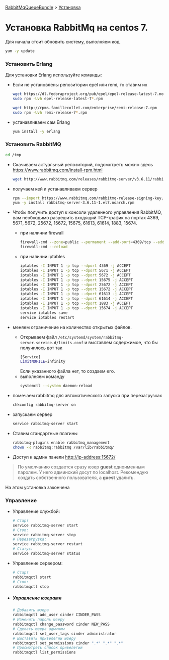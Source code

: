 [RabbitMqQueueBundle](https://saqot.github.io/RabbitMqQueueBundle/) >
[Установка](index-ru.md)

# Установка RabbitMq на centos 7.

Для начала стоит обновить систему, выполняем код
```sh
yum -y update
```
### Установить Erlang
Для установки Erlang используйте команды:
* Если не установлены репозитории epel или remi, то ставим их
	```sh
	wget https://dl.fedoraproject.org/pub/epel/epel-release-latest-7.noarch.rpm
	sudo rpm -Uvh epel-release-latest-7*.rpm
    ```
    ```sh
	wget http://rpms.famillecollet.com/enterprise/remi-release-7.rpm
	sudo rpm -Uvh remi-release-7*.rpm
	```
* устанавливаем сам Erlang
	```sh
	yum install -y erlang
	```
	
### Установить RabbitMQ
```sh
cd /tmp
```
* Скачиваем актуальный репозиторий, подсмотреть можно здесь <https://www.rabbitmq.com/install-rpm.html> 
	```sh
	wget http://www.rabbitmq.com/releases/rabbitmq-server/v3.6.11/rabbitmq-server-3.6.11-1.el7.noarch.rpm
	```
* получаем кей и устанавливаем сервер
	```sh
	rpm --import https://www.rabbitmq.com/rabbitmq-release-signing-key.asc
	yum -y install rabbitmq-server-3.6.11-1.el7.noarch.rpm
	```

* Чтобы получить доступ к консоли удаленного управления RabbitMQ, вам необходимо разрешить входящий TCP-трафик на портах 4369, 5671, 5672, 25672, 15672, 15675, 61613, 61614, 1883, 15674.

	* при наличии firewall
		```sh
		firewall-cmd --zone=public --permanent --add-port=4369/tcp --add-port=5671-5672/tcp --add-port=25672/tcp --add-port=15672-15675/tcp  --add-port=61613-61614/tcp --add-port=1883/tcp --add-port=15674/tcp
		firewall-cmd --reload
		```
	* при наличии iptables
		```sh
		iptables -I INPUT 1 -p tcp --dport 4369 -j ACCEPT
		iptables -I INPUT 1 -p tcp --dport 5671 -j ACCEPT
		iptables -I INPUT 1 -p tcp --dport 5672 -j ACCEPT
		iptables -I INPUT 1 -p tcp --dport 15675 -j ACCEPT
		iptables -I INPUT 1 -p tcp --dport 25672 -j ACCEPT
		iptables -I INPUT 1 -p tcp --dport 15672 -j ACCEPT
		iptables -I INPUT 1 -p tcp --dport 61613 -j ACCEPT
		iptables -I INPUT 1 -p tcp --dport 61614 -j ACCEPT
		iptables -I INPUT 1 -p tcp --dport 1883 -j ACCEPT
		iptables -I INPUT 1 -p tcp --dport 15674 -j ACCEPT
		service iptables save
		service iptables restart
		```
* меняем ограничение на количество открытых файлов. 
	* Открываем файл `/etc/systemd/system/rabbitmq-server.service.d/limits.conf` и выставлем содержимое, что бы получилось вот так
		```bash
		[Service]
		LimitNOFILE=infinity
		```
		Если указанного файла нет, то создаем его.
	* выполняем команду
		```sh
		systemctl --system daemon-reload
		```
* помечаем rabbitmq для автоматического запуска при перезагрузках
	```sh
	chkconfig rabbitmq-server on
	```
* запускаем сервер
	```sh
	service rabbitmq-server start
	```
* Ставим стандартные плагины
	```sh
	rabbitmq-plugins enable rabbitmq_management
	chown -R rabbitmq:rabbitmq /var/lib/rabbitmq/
	```
	
* Доступ к админ панели <http://ip-address:15672/>
> По умолчанию создается сразу юзер **guest** одноименным паролем. У него админский досут по localhost. 
> Рекомендую создать собственного пользователя, а **guest** удалить.

На этом установка закончена	

### Управление
* Управление службой:
	```sh
	# Старт
	service rabbitmq-server start
	# Стоп:
	service rabbitmq-server stop
	# Перезагрузка:
	service rabbitmq-server restart
	# Статус:
	service rabbitmq-server status
	```
* Управление сервером:
	```sh
	# Старт
	rabbitmqctl start
	# Стоп:
	rabbitmqctl stop
	```
	
* ##### Управление юзерами
	```sh
	# Добавить юзера
	rabbitmqctl add_user cinder CINDER_PASS
	# Изменить пароль юзеру
	rabbitmqctl change_password cinder NEW_PASS
	# Сделать юзера админом
	rabbitmqctl set_user_tags cinder administrator
	# Выставить привелегии юзеру
	rabbitmqctl set_permissions cinder ".*" ".*" ".*"
	# Просмотреть список привелегий
	rabbitmqctl list_permissions
	```
